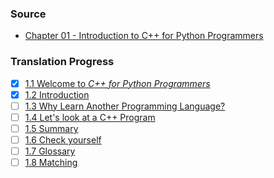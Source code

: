 ### Source
- [Chapter 01 - Introduction to C++ for Python Programmers](https://runestone.academy/runestone/books/published/cpp4python/IntroCpp/toctree.html)

### Translation Progress
- [x] [1.1 Welcome to *C++ for Python Programmers*](./chap01_sec01_welcome.md)
- [x] [1.2 Introduction](./chap01_sec02_introduction.md)
- [ ] [1.3 Why Learn Another Programming Language?](./chap01_sec03_where_learn_cpp.md)
- [ ] [1.4 Let's look at a C++ Program](./chap01_sec04_a_cpp_program.md)
- [ ] [1.5 Summary](./chap01_sec05_summary.md)
- [ ] [1.6 Check yourself](./chap01_sec06_check_yourself.md)
- [ ] [1.7 Glossary](./chap01_sec07_glossary.md)
- [ ] [1.8 Matching](./chap01_sec08_matching.md)
